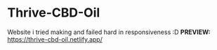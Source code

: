 # Thrive-CBD-Oil

Website i tried making and failed hard in responsiveness :D **PREVIEW:** https://thrive-cbd-oil.netlify.app/
